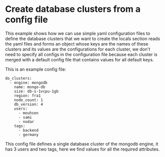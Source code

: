# Create database clusters from a config file

This example shows how we can use simple yaml configuration files to define the database clusters that we want to create
the locals section reads the yaml files and forms an object whose keys are the names of these clusters
and its values are the configurations for each cluster, we don't need to specify all configs in the configuration
file because each cluster is merged with a default config file that contains values for all default keys.

This is an example config file:

```
do_clusters:
  - engine: mongodb
    name: mongo-db
    size: db-s-1vcpu-1gb
    region: fra1
    node_count: 1
    db_version: 4
    users:
      - mouhsen
      - sami
      - nodar
    tags:
      - backend
      - germany
```

This config file defines a single database cluster of the mongodb engine, it has 3 users and two tags, here we find values for
all the required attributes.
